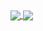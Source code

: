 <a href="https://github.com/anuraghazra/github-readme-stats">
  <img align="center" src="https://github-readme-stats-1-xi.vercel.app/api?username=Yoshiyuki-Su&show_icons=true" />
</a>
<a href="https://github.com/anuraghazra/github-readme-stats">
  <img align="center" src="https://github-readme-stats-1-xi.vercel.app/api/top-langs/?username=Yoshiyuki-Su&layout=compact＆hide=css" />
</a>
